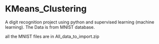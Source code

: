 # KMeans_Clustering
A digit recognition project using python and supervised learning (machine learning). The Data is from MNIST database.

all the MNIST files are in All_data_to_import.zip
